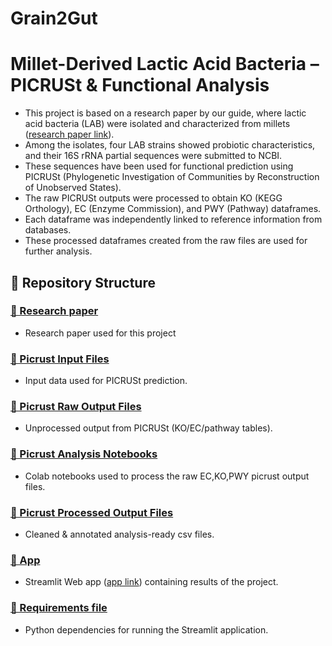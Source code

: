 # Grain2Gut 
# Millet-Derived Lactic Acid Bacteria – PICRUSt & Functional Analysis

- This project is based on a research paper by our guide, where lactic acid bacteria (LAB) were isolated and characterized from millets ([research paper link](https://github.com/VarshaS-37/Grain2gGut/tree/main/Isolation_%26_characterization_of_biological_traits_of_millet-derived_lactic_acid_bacteria.pdf)).
- Among the isolates, four LAB strains showed probiotic characteristics, and their 16S rRNA partial sequences were submitted to NCBI.
- These sequences have been used for functional prediction using PICRUSt (Phylogenetic Investigation of Communities by Reconstruction of Unobserved States).
- The raw PICRUSt outputs were processed to obtain KO (KEGG Orthology), EC (Enzyme Commission), and PWY (Pathway) dataframes.
- Each dataframe was independently linked to reference information from databases.
- These processed dataframes created from the raw files are used for further analysis.

## 📁 Repository Structure

### [📃 Research paper](https://github.com/VarshaS-37/Grain2Gut/blob/main/Isolation_%26_characterization_of_biological_traits_of_millet-derived_lactic_acid_bacteria.pdf)  
- Research paper used for this project

### [📁 Picrust Input Files](https://github.com/VarshaS-37/Grain2Gut/tree/main/picrust_input_files)  
-  Input data used for PICRUSt prediction.

### [📁 Picrust Raw Output Files](https://drive.google.com/drive/folders/1fKQznN1tq5POdLJSAScWgDadDqiUoqKF?usp=drive_link)  
- Unprocessed output from PICRUSt (KO/EC/pathway tables).

### [📁 Picrust Analysis Notebooks](https://github.com/VarshaS-37/Grain2Gut/tree/main/picrust_analysis_notebooks)  
- Colab notebooks used to process the raw EC,KO,PWY picrust output files.

### [📁 Picrust Processed Output Files](https://github.com/VarshaS-37/Grain2Gut/tree/main/picrust_processed_output_files)  
- Cleaned & annotated analysis-ready csv files.
  
### [🦠 App](https://github.com/VarshaS-37/Grain2Gut/blob/main/app.py)  
- Streamlit Web app ([app link](https://grain2gut.streamlit.app/)) containing results of the project.

### [📄 Requirements file](https://github.com/VarshaS-37/Grain2Gut/blob/main/requirements.txt)  
- Python dependencies for running the Streamlit application.
